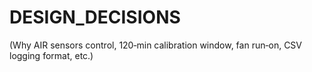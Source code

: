 # DESIGN_DECISIONS

(Why AIR sensors control, 120‑min calibration window, fan run‑on, CSV logging format, etc.)
